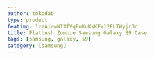 ```yaml
---
author: tokodab
type: product
featimg: 1zzAirwNIXfVqPuKuKsKFV12FLTWyjr3c
title: Flatbush Zombie Samsung Galaxy S9 Case
tags: [samsung, galaxy, s9]
category: [samsung]
---
```


